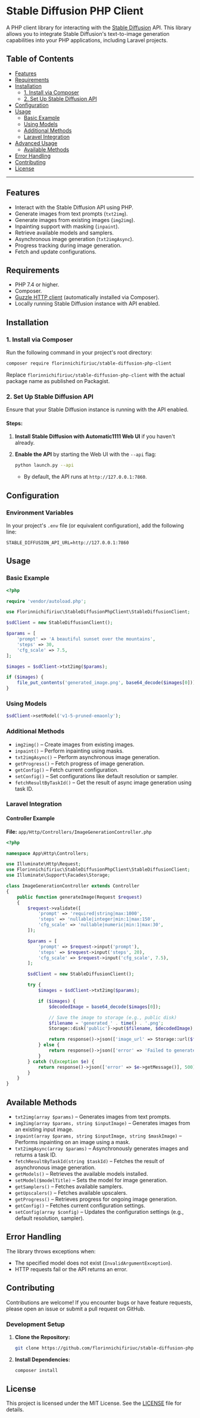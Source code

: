 
# Stable Diffusion PHP Client

A PHP client library for interacting with the [Stable Diffusion](https://github.com/AUTOMATIC1111/stable-diffusion-webui) API. This library allows you to integrate Stable Diffusion's text-to-image generation capabilities into your PHP applications, including Laravel projects.

## Table of Contents

- [Features](#features)
- [Requirements](#requirements)
- [Installation](#installation)
    - [1. Install via Composer](#1-install-via-composer)
    - [2. Set Up Stable Diffusion API](#2-set-up-stable-diffusion-api)
- [Configuration](#configuration)
- [Usage](#usage)
    - [Basic Example](#basic-example)
    - [Using Models](#using-models)
    - [Additional Methods](#additional-methods)
    - [Laravel Integration](#laravel-integration)
- [Advanced Usage](#advanced-usage)
    - [Available Methods](#available-methods)
- [Error Handling](#error-handling)
- [Contributing](#contributing)
- [License](#license)

---

## Features

- Interact with the Stable Diffusion API using PHP.
- Generate images from text prompts (`txt2img`).
- Generate images from existing images (`img2img`).
- Inpainting support with masking (`inpaint`).
- Retrieve available models and samplers.
- Asynchronous image generation (`txt2imgAsync`).
- Progress tracking during image generation.
- Fetch and update configurations.

## Requirements

- PHP 7.4 or higher.
- Composer.
- [Guzzle HTTP client](https://github.com/guzzle/guzzle) (automatically installed via Composer).
- Locally running Stable Diffusion instance with API enabled.

## Installation

### 1. Install via Composer

Run the following command in your project's root directory:

```bash
composer require florinnichifiriuc/stable-diffusion-php-client
```

Replace `florinnichifiriuc/stable-diffusion-php-client` with the actual package name as published on Packagist.

### 2. Set Up Stable Diffusion API

Ensure that your Stable Diffusion instance is running with the API enabled.

#### Steps:

1. **Install Stable Diffusion with Automatic1111 Web UI** if you haven't already.
2. **Enable the API** by starting the Web UI with the `--api` flag:

   ```bash
   python launch.py --api
   ```

    - By default, the API runs at `http://127.0.0.1:7860`.

## Configuration

### Environment Variables

In your project's `.env` file (or equivalent configuration), add the following line:

```env
STABLE_DIFFUSION_API_URL=http://127.0.0.1:7860
```

## Usage

### Basic Example

```php
<?php

require 'vendor/autoload.php';

use Florinnichifiriuc\StableDiffusionPhpClient\StableDiffusionClient;

$sdClient = new StableDiffusionClient();

$params = [
    'prompt' => 'A beautiful sunset over the mountains',
    'steps' => 30,
    'cfg_scale' => 7.5,
];

$images = $sdClient->txt2img($params);

if ($images) {
    file_put_contents('generated_image.png', base64_decode($images[0]));
}
```

### Using Models

```php
$sdClient->setModel('v1-5-pruned-emaonly');
```

### Additional Methods

- `img2img()` – Create images from existing images.
- `inpaint()` – Perform inpainting using masks.
- `txt2imgAsync()` – Perform asynchronous image generation.
- `getProgress()` – Fetch progress of image generation.
- `getConfig()` – Fetch current configuration.
- `setConfig()` – Set configurations like default resolution or sampler.
- `fetchResultByTaskId()` – Get the result of async image generation using task ID.

### Laravel Integration

#### Controller Example

**File:** `app/Http/Controllers/ImageGenerationController.php`

```php
<?php

namespace App\Http\Controllers;

use Illuminate\Http\Request;
use Florinnichifiriuc\StableDiffusionPhpClient\StableDiffusionClient;
use Illuminate\Support\Facades\Storage;

class ImageGenerationController extends Controller
{
    public function generateImage(Request $request)
    {
        $request->validate([
            'prompt' => 'required|string|max:1000',
            'steps' => 'nullable|integer|min:1|max:150',
            'cfg_scale' => 'nullable|numeric|min:1|max:30',
        ]);

        $params = [
            'prompt' => $request->input('prompt'),
            'steps' => $request->input('steps', 20),
            'cfg_scale' => $request->input('cfg_scale', 7.5),
        ];

        $sdClient = new StableDiffusionClient();

        try {
            $images = $sdClient->txt2img($params);

            if ($images) {
                $decodedImage = base64_decode($images[0]);

                // Save the image to storage (e.g., public disk)
                $filename = 'generated_' . time() . '.png';
                Storage::disk('public')->put($filename, $decodedImage);

                return response()->json(['image_url' => Storage::url($filename)], 200);
            } else {
                return response()->json(['error' => 'Failed to generate image'], 500);
            }
        } catch (\Exception $e) {
            return response()->json(['error' => $e->getMessage()], 500);
        }
    }
}
```

## Available Methods

- `txt2img(array $params)` – Generates images from text prompts.
- `img2img(array $params, string $inputImage)` – Generates images from an existing input image.
- `inpaint(array $params, string $inputImage, string $maskImage)` – Performs inpainting on an image using a mask.
- `txt2imgAsync(array $params)` – Asynchronously generates images and returns a task ID.
- `fetchResultByTaskId(string $taskId)` – Fetches the result of asynchronous image generation.
- `getModels()` – Retrieves the available models installed.
- `setModel($modelTitle)` – Sets the model for image generation.
- `getSamplers()` – Fetches available samplers.
- `getUpscalers()` – Fetches available upscalers.
- `getProgress()` – Retrieves progress for ongoing image generation.
- `getConfig()` – Fetches current configuration settings.
- `setConfig(array $config)` – Updates the configuration settings (e.g., default resolution, sampler).

## Error Handling

The library throws exceptions when:
- The specified model does not exist (`InvalidArgumentException`).
- HTTP requests fail or the API returns an error.

## Contributing

Contributions are welcome! If you encounter bugs or have feature requests, please open an issue or submit a pull request on GitHub.

### Development Setup

1. **Clone the Repository:**

   ```bash
   git clone https://github.com/florinnichifiriuc/stable-diffusion-php-client.git
   ```

2. **Install Dependencies:**

   ```bash
   composer install
   ```

## License

This project is licensed under the MIT License. See the [LICENSE](LICENSE) file for details.
